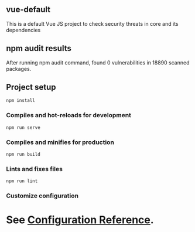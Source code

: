 ## vue-default

This is a default Vue JS project to check security threats in core and its dependencies

## npm audit results

After running npm audit command, found 0  vulnerabilities in 18890 scanned packages.

## Project setup
```
npm install
```

### Compiles and hot-reloads for development
```
npm run serve
```

### Compiles and minifies for production
```
npm run build
```

### Lints and fixes files
```
npm run lint
```

### Customize configuration
See [Configuration Reference](https://cli.vuejs.org/config/).
=======

